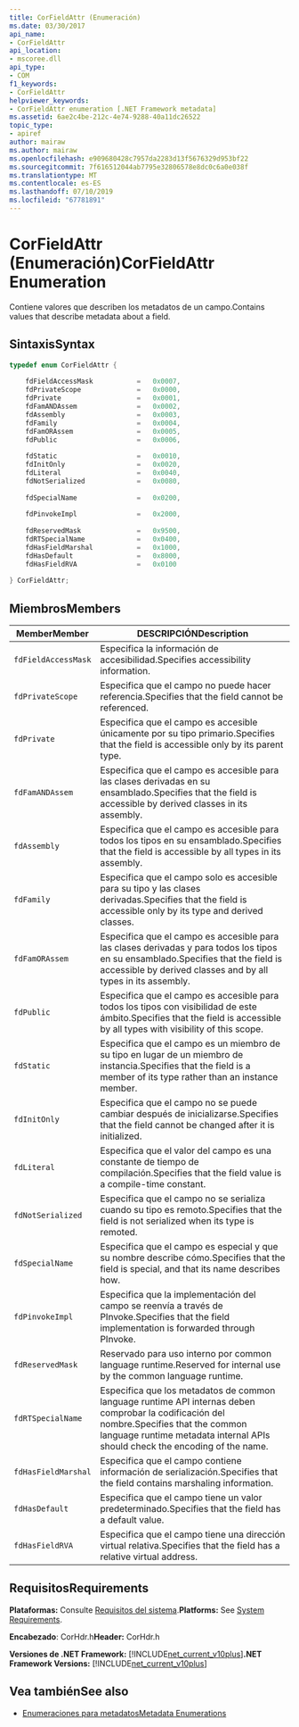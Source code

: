 ```yaml
---
title: CorFieldAttr (Enumeración)
ms.date: 03/30/2017
api_name:
- CorFieldAttr
api_location:
- mscoree.dll
api_type:
- COM
f1_keywords:
- CorFieldAttr
helpviewer_keywords:
- CorFieldAttr enumeration [.NET Framework metadata]
ms.assetid: 6ae2c4be-212c-4e74-9288-40a11dc26522
topic_type:
- apiref
author: mairaw
ms.author: mairaw
ms.openlocfilehash: e909680428c7957da2283d13f5676329d953bf22
ms.sourcegitcommit: 7f616512044ab7795e32806578e8dc0c6a0e038f
ms.translationtype: MT
ms.contentlocale: es-ES
ms.lasthandoff: 07/10/2019
ms.locfileid: "67781891"
---
```

# <a name="corfieldattr-enumeration"></a><span data-ttu-id="21c10-102">CorFieldAttr (Enumeración)</span><span class="sxs-lookup"><span data-stu-id="21c10-102">CorFieldAttr Enumeration</span></span>
<span data-ttu-id="21c10-103">Contiene valores que describen los metadatos de un campo.</span><span class="sxs-lookup"><span data-stu-id="21c10-103">Contains values that describe metadata about a field.</span></span>  
  
## <a name="syntax"></a><span data-ttu-id="21c10-104">Sintaxis</span><span class="sxs-lookup"><span data-stu-id="21c10-104">Syntax</span></span>  
  
```cpp  
typedef enum CorFieldAttr {  
  
    fdFieldAccessMask           =   0x0007,  
    fdPrivateScope              =   0x0000,  
    fdPrivate                   =   0x0001,  
    fdFamANDAssem               =   0x0002,  
    fdAssembly                  =   0x0003,  
    fdFamily                    =   0x0004,  
    fdFamORAssem                =   0x0005,  
    fdPublic                    =   0x0006,  
  
    fdStatic                    =   0x0010,  
    fdInitOnly                  =   0x0020,  
    fdLiteral                   =   0x0040,  
    fdNotSerialized             =   0x0080,  
  
    fdSpecialName               =   0x0200,  
  
    fdPinvokeImpl               =   0x2000,  
  
    fdReservedMask              =   0x9500,  
    fdRTSpecialName             =   0x0400,  
    fdHasFieldMarshal           =   0x1000,  
    fdHasDefault                =   0x8000,  
    fdHasFieldRVA               =   0x0100  
  
} CorFieldAttr;  
```  
  
## <a name="members"></a><span data-ttu-id="21c10-105">Miembros</span><span class="sxs-lookup"><span data-stu-id="21c10-105">Members</span></span>  
  
|<span data-ttu-id="21c10-106">Member</span><span class="sxs-lookup"><span data-stu-id="21c10-106">Member</span></span>|<span data-ttu-id="21c10-107">DESCRIPCIÓN</span><span class="sxs-lookup"><span data-stu-id="21c10-107">Description</span></span>|  
|------------|-----------------|  
|`fdFieldAccessMask`|<span data-ttu-id="21c10-108">Especifica la información de accesibilidad.</span><span class="sxs-lookup"><span data-stu-id="21c10-108">Specifies accessibility information.</span></span>|  
|`fdPrivateScope`|<span data-ttu-id="21c10-109">Especifica que el campo no puede hacer referencia.</span><span class="sxs-lookup"><span data-stu-id="21c10-109">Specifies that the field cannot be referenced.</span></span>|  
|`fdPrivate`|<span data-ttu-id="21c10-110">Especifica que el campo es accesible únicamente por su tipo primario.</span><span class="sxs-lookup"><span data-stu-id="21c10-110">Specifies that the field is accessible only by its parent type.</span></span>|  
|`fdFamANDAssem`|<span data-ttu-id="21c10-111">Especifica que el campo es accesible para las clases derivadas en su ensamblado.</span><span class="sxs-lookup"><span data-stu-id="21c10-111">Specifies that the field is accessible by derived classes in its assembly.</span></span>|  
|`fdAssembly`|<span data-ttu-id="21c10-112">Especifica que el campo es accesible para todos los tipos en su ensamblado.</span><span class="sxs-lookup"><span data-stu-id="21c10-112">Specifies that the field is accessible by all types in its assembly.</span></span>|  
|`fdFamily`|<span data-ttu-id="21c10-113">Especifica que el campo solo es accesible para su tipo y las clases derivadas.</span><span class="sxs-lookup"><span data-stu-id="21c10-113">Specifies that the field is accessible only by its type and derived classes.</span></span>|  
|`fdFamORAssem`|<span data-ttu-id="21c10-114">Especifica que el campo es accesible para las clases derivadas y para todos los tipos en su ensamblado.</span><span class="sxs-lookup"><span data-stu-id="21c10-114">Specifies that the field is accessible by derived classes and by all types in its assembly.</span></span>|  
|`fdPublic`|<span data-ttu-id="21c10-115">Especifica que el campo es accesible para todos los tipos con visibilidad de este ámbito.</span><span class="sxs-lookup"><span data-stu-id="21c10-115">Specifies that the field is accessible by all types with visibility of this scope.</span></span>|  
|`fdStatic`|<span data-ttu-id="21c10-116">Especifica que el campo es un miembro de su tipo en lugar de un miembro de instancia.</span><span class="sxs-lookup"><span data-stu-id="21c10-116">Specifies that the field is a member of its type rather than an instance member.</span></span>|  
|`fdInitOnly`|<span data-ttu-id="21c10-117">Especifica que el campo no se puede cambiar después de inicializarse.</span><span class="sxs-lookup"><span data-stu-id="21c10-117">Specifies that the field cannot be changed after it is initialized.</span></span>|  
|`fdLiteral`|<span data-ttu-id="21c10-118">Especifica que el valor del campo es una constante de tiempo de compilación.</span><span class="sxs-lookup"><span data-stu-id="21c10-118">Specifies that the field value is a compile-time constant.</span></span>|  
|`fdNotSerialized`|<span data-ttu-id="21c10-119">Especifica que el campo no se serializa cuando su tipo es remoto.</span><span class="sxs-lookup"><span data-stu-id="21c10-119">Specifies that the field is not serialized when its type is remoted.</span></span>|  
|`fdSpecialName`|<span data-ttu-id="21c10-120">Especifica que el campo es especial y que su nombre describe cómo.</span><span class="sxs-lookup"><span data-stu-id="21c10-120">Specifies that the field is special, and that its name describes how.</span></span>|  
|`fdPinvokeImpl`|<span data-ttu-id="21c10-121">Especifica que la implementación del campo se reenvía a través de PInvoke.</span><span class="sxs-lookup"><span data-stu-id="21c10-121">Specifies that the field implementation is forwarded through PInvoke.</span></span>|  
|`fdReservedMask`|<span data-ttu-id="21c10-122">Reservado para uso interno por common language runtime.</span><span class="sxs-lookup"><span data-stu-id="21c10-122">Reserved for internal use by the common language runtime.</span></span>|  
|`fdRTSpecialName`|<span data-ttu-id="21c10-123">Especifica que los metadatos de common language runtime API internas deben comprobar la codificación del nombre.</span><span class="sxs-lookup"><span data-stu-id="21c10-123">Specifies that the common language runtime metadata internal APIs should check the encoding of the name.</span></span>|  
|`fdHasFieldMarshal`|<span data-ttu-id="21c10-124">Especifica que el campo contiene información de serialización.</span><span class="sxs-lookup"><span data-stu-id="21c10-124">Specifies that the field contains marshaling information.</span></span>|  
|`fdHasDefault`|<span data-ttu-id="21c10-125">Especifica que el campo tiene un valor predeterminado.</span><span class="sxs-lookup"><span data-stu-id="21c10-125">Specifies that the field has a default value.</span></span>|  
|`fdHasFieldRVA`|<span data-ttu-id="21c10-126">Especifica que el campo tiene una dirección virtual relativa.</span><span class="sxs-lookup"><span data-stu-id="21c10-126">Specifies that the field has a relative virtual address.</span></span>|  
  
## <a name="requirements"></a><span data-ttu-id="21c10-127">Requisitos</span><span class="sxs-lookup"><span data-stu-id="21c10-127">Requirements</span></span>  
 <span data-ttu-id="21c10-128">**Plataformas:** Consulte [Requisitos del sistema](../../../../docs/framework/get-started/system-requirements.md).</span><span class="sxs-lookup"><span data-stu-id="21c10-128">**Platforms:** See [System Requirements](../../../../docs/framework/get-started/system-requirements.md).</span></span>  
  
 <span data-ttu-id="21c10-129">**Encabezado**: CorHdr.h</span><span class="sxs-lookup"><span data-stu-id="21c10-129">**Header:** CorHdr.h</span></span>  
  
 <span data-ttu-id="21c10-130">**Versiones de .NET Framework:** [!INCLUDE[net_current_v10plus](../../../../includes/net-current-v10plus-md.md)]</span><span class="sxs-lookup"><span data-stu-id="21c10-130">**.NET Framework Versions:** [!INCLUDE[net_current_v10plus](../../../../includes/net-current-v10plus-md.md)]</span></span>  
  
## <a name="see-also"></a><span data-ttu-id="21c10-131">Vea también</span><span class="sxs-lookup"><span data-stu-id="21c10-131">See also</span></span>

- [<span data-ttu-id="21c10-132">Enumeraciones para metadatos</span><span class="sxs-lookup"><span data-stu-id="21c10-132">Metadata Enumerations</span></span>](../../../../docs/framework/unmanaged-api/metadata/metadata-enumerations.md)
